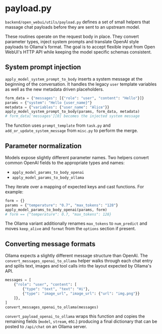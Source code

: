 # payload.py

`backend/open_webui/utils/payload.py` defines a set of small helpers that massage
chat payloads before they are sent to an upstream model.

These routines operate on the request body in place. They convert parameter
types, inject system prompts and translate OpenAI style payloads to
Ollama's format.  The goal is to accept flexible input from Open WebUI's HTTP
API while keeping the model specific schemas consistent.

## System prompt injection

`apply_model_system_prompt_to_body` inserts a system message at the beginning of
the conversation. It handles the legacy `user` template variables as well as the
new metadata driven placeholders.

```python
form_data = {"messages": [{"role": "user", "content": "Hello"}]}
params = {"system": "Hello {user_name}"}
metadata = {"variables": {"user_name": "Alice"}}
apply_model_system_prompt_to_body(params, form_data, metadata)
# form_data['messages'][0] becomes the injected system message
```

The function uses `prompt_template` from `task.py` and
`add_or_update_system_message` from `misc.py` to perform the merge.

## Parameter normalization

Models expose slightly different parameter names.  Two helpers convert common
OpenAI fields to the appropriate types and names:

- `apply_model_params_to_body_openai`
- `apply_model_params_to_body_ollama`

They iterate over a mapping of expected keys and cast functions.  For example:

```python
form = {}
params = {"temperature": "0.7", "max_tokens": "128"}
apply_model_params_to_body_openai(params, form)
# form == {"temperature": 0.7, "max_tokens": 128}
```

The Ollama variant additionally renames `max_tokens` to `num_predict` and moves
`keep_alive` and `format` from the `options` section if present.

## Converting message formats

Ollama expects a slightly different message structure than OpenAI.  The
`convert_messages_openai_to_ollama` helper walks through each chat entry and
splits text, images and tool calls into the layout expected by Ollama's API.

```python
messages = [
    {"role": "user", "content": [
        {"type": "text", "text": "Hi"},
        {"type": "image_url", "image_url": {"url": "img.png"}}
    ]},
]
convert_messages_openai_to_ollama(messages)
```

`convert_payload_openai_to_ollama` wraps this function and copies the remaining
fields (`model`, `stream`, etc.) producing a final dictionary that can be posted
to `/api/chat` on an Ollama server.

